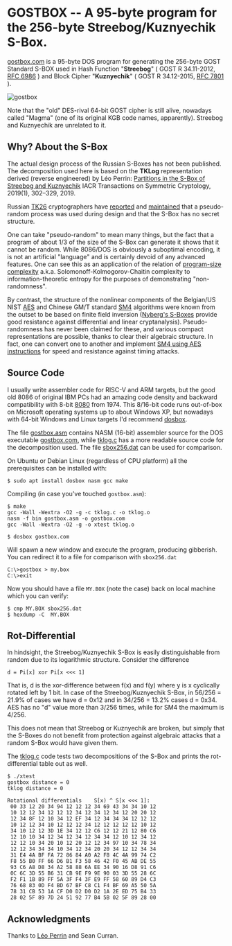 #   GOSTBOX -- A 95-byte program for the 256-byte Streebog/Kuznyechik S-Box.

[gostbox.com](https://github.com/mjosaarinen/pi86/blob/main/gostbox.com)
is a 95-byte DOS program for generating the 256-byte GOST
Standard S-BOX used in Hash Function "**Streebog**" ( GOST R 34.11-2012,
[RFC 6986](https://tools.ietf.org/html/rfc6986#section-6.2) )
and Block Cipher "**Kuznyechik**" ( GOST R 34.12-2015,
[RFC 7801](https://tools.ietf.org/html/rfc7801#section-4.1) ).

![gostbox](https://user-images.githubusercontent.com/6192929/107245225-d03ea500-6a26-11eb-9d54-8bc707cb17ff.png)

Note that the "old" DES-rival 64-bit GOST cipher is still alive, nowadays
called "Magma" (one of its original KGB code names, apparently).
Streebog and Kuznyechik are unrelated to it.


##  Why? About the S-Box

The actual design process of the Russian S-Boxes has not been published.
The decomposition used here is based on the **TKLog** representation
derived (reverse engineered) by Léo Perrin:
[Partitions in the S-Box of Streebog and Kuznyechik](https://doi.org/10.13154/tosc.v2019.i1.302-329)
IACR Transactions on Symmetric Cryptology, 2019(1), 302–329, 2019.

Russian [TK26](https://tc26.ru/) cryptographers have
[reported](https://cdn.virgilsecurity.com/assets/docs/memo-on-kuznyechik-s-box.pdf)
and
[maintained](https://cdn.virgilsecurity.com/assets/docs/meeting-report-for-the-discussion-on-kuznyechik-and-streebog.pdf)
that a pseudo-random process was used during design and that the S-Box
has no secret structure.

One can take "pseudo-random" to mean many things, but the fact that a
program of about 1/3 of the size of the S-Box can generate it shows that
it cannot be random. While 8086/DOS is obviously a suboptimal encoding,
it is not an artificial "language" and is certainly devoid of any advanced
features. One can see this as an application of the relation of
[program-size complexity](https://en.wikipedia.org/wiki/Kolmogorov_complexity)
a.k.a. Solomonoff-Kolmogorov-Chaitin complexity to information-theoretic
entropy for the purposes of demonstrating "non-randomness".

By contrast, the structure of the nonlinear components of the Belgian/US NIST
[AES](https://doi.org/10.1007/978-3-662-04722-4) and
Chinese GM/T standard [SM4](http://www.sicris.cn/CN/Y2016/V2/I11/995)
algorithms were known from the outset to be based on finite field inversion
([Nyberg's S-Boxes](https://doi.org/10.1007/3-540-48285-7_6) provide
good resistance against differential and linear cryptanalysis).
Pseudo-randomness has never been claimed for these, and various compact
representations are possible, thanks to clear their algebraic structure.
In fact, one can convert one to another and implement
[SM4 using AES instructions](https://github.com/mjosaarinen/sm4ni)
for speed and resistance against timing attacks.


##  Source Code

I usually write assembler code for RISC-V and ARM targets, but the good old
8086 of original IBM PCs had an amazing code density and backward
compatibility with 8-bit [8080](https://en.wikipedia.org/wiki/Intel_8080)
from 1974. This 8/16-bit code runs out-of-box on Microsoft operating
systems up to about Windows XP, but nowadays with 64-bit Windows and Linux
targets I'd recommend [dosbox](https://www.dosbox.com/).

The file [gostbox.asm](gostbox.asm) contains NASM (16-bit) assembler source
for the DOS executable
[gostbox.com](https://github.com/mjosaarinen/pi86/blob/main/gostbox.com),
while [tklog.c](tklog.c) has a more readable source code for
the decomposition used. The file [sbox256.dat](sbox256.dat) can be used
for comparison.

On Ubuntu or Debian Linux (regardless of CPU platform) all the prerequisites
can be installed with:
```console
$ sudo apt install dosbox nasm gcc make
```

Compiling (in case you've touched `gostbox.asm`):
```console
$ make
gcc -Wall -Wextra -O2 -g -c tklog.c -o tklog.o
nasm -f bin gostbox.asm -o gostbox.com  
gcc -Wall -Wextra -O2 -g -o xtest tklog.o 
````
```console
$ dosbox gostbox.com
```
Will spawn a new window and execute the program, producing gibberish.
You can redirect it to a file for comparison with `sbox256.dat`
```
C:\>gostbox > my.box
C:\>exit
```

Now you should have a file `MY.BOX` (note the case) back on local machine
which you can verify:
```console
$ cmp MY.BOX sbox256.dat 
$ hexdump -C  MY.BOX
```

##  Rot-Differential

In hindsight, the Streebog/Kuznyechik S-Box is easily distinguishable
from random due to its logarithmic structure. Consider the difference
```
d = Pi[x] xor Pi[x <<< 1]
```
That is, d is the xor-difference between f(x) and f(y) where y is
x cyclically rotated left by 1 bit.
In case of the Streebog/Kuznyechik S-Box, in 56/256 = 21.9% of cases we
have d = 0x12 and in 34/256 = 13.2% cases d = 0x34. AES has no "d" value
more than 3/256 times, while for SM4 the maximum is 4/256.

This does not mean that Streebog or Kuznyechik are broken, but simply
that the S-Boxes do not benefit from protection against algebraic
attacks that a random S-Box would have given them.

The [tklog.c](tklog.c) code tests two decompositions of the S-Box and
prints the rot-differential table out as well.

```console
$ ./xtest 
gostbox distance = 0
tklog distance = 0

Rotational differentials	S[x) ^ S[x <<< 1]:
 00 33 12 20 34 94 12 12 12 34 69 43 34 34 10 12
 10 12 12 34 12 12 12 34 12 34 12 34 12 20 20 12
 12 34 8F 12 10 34 12 EF 34 12 34 34 34 12 12 12
 10 12 12 34 10 12 12 12 34 12 12 12 12 12 10 12
 34 10 12 12 3D 1E 34 12 12 C6 12 12 21 12 80 C6
 12 10 10 34 12 34 12 34 12 34 34 12 10 12 34 12
 12 12 10 34 20 10 12 20 12 12 34 97 10 34 78 34
 12 12 34 34 34 10 34 12 34 20 20 34 12 12 34 34
 31 E4 4A BF FA 72 86 84 A0 A2 F8 4C 4A 99 74 C2
 F8 55 B0 FF 66 D6 B1 F3 58 46 42 F0 45 AB DE 55
 93 C6 A8 D8 34 A2 58 88 6A EE 34 90 16 D8 91 C6
 0C 6C 3D 55 B6 31 CB 9E F9 9E 90 03 3D 55 28 6C
 F2 F1 1B 89 FF 5A 3F F4 3F E9 FF 58 60 89 D4 C3
 76 68 83 0D F4 BD 67 BF C8 C1 F4 BF 69 A5 50 5A
 78 31 CB 53 1A CF D0 D2 D0 D2 1A 2E ED 75 B4 33
 28 02 5F 89 7D 24 51 92 77 B4 5B 02 5F 89 28 00
```

##  Acknowledgments

Thanks to [Léo Perrin](https://who.paris.inria.fr/Leo.Perrin/) and Sean Curran.

